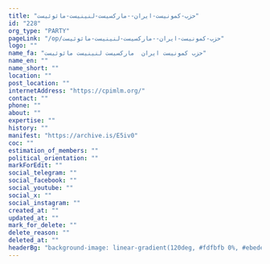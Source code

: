 ```yaml
---
title: "حزب-کمونیست-ایران--مارکسیست-لنینیست-مائوئیست"
id: "228"
org_type: "PARTY"
pageLink: "/op/حزب-کمونیست-ایران--مارکسیست-لنینیست-مائوئیست"
logo: ""
name_fa: "حزب کمونیست ایران  مارکسیست لنینیست مائوئیست"
name_en: ""
name_short: ""
location: ""
post_location: ""
internetAddress: "https://cpimlm.org/"
contact: ""
phone: ""
about: ""
expertise: ""
history: ""
manifest: "https://archive.is/E5iv0"
coc: ""
estimation_of_members: ""
political_orientation: ""
markForEdit: ""
social_telegram: ""
social_facebook: ""
social_youtube: ""
social_x: ""
social_instagram: ""
created_at: ""
updated_at: ""
mark_for_delete: ""
delete_reason: ""
deleted_at: ""
headerBg: "background-image: linear-gradient(120deg, #fdfbfb 0%, #ebedee 100%);"
---
```


